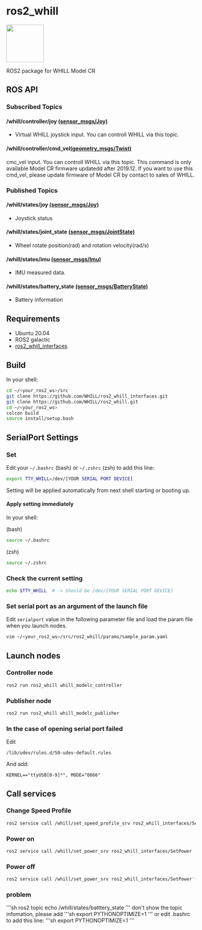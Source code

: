 # ros2_whill
<img src="https://user-images.githubusercontent.com/2618822/44189349-e4f39800-a15d-11e8-9261-79edac310e6a.png" width="100px">

ROS2 package for WHILL Model CR

## ROS API

### Subscribed Topics

#### /whill/controller/joy [(sensor_msgs/Joy)](http://docs.ros.org/api/sensor_msgs/html/msg/Joy.html)
- Virtual WHILL joystick input. You can controll WHILL via this topic.

#### /whill/controller/cmd_vel[(geometry_msgs/Twist)](http://docs.ros.org/en/api/geometry_msgs/html/msg/Twist.html)
cmc_vel input. You can controll WHILL via this topic.
This command is only available Model CR firmware updatedd after 2019.12. If you want to use this cmd_vel, please update firmware of Model CR by contact to sales of WHILL.


### Published Topics

#### /whill/states/joy [(sensor_msgs/Joy)](http://docs.ros.org/api/sensor_msgs/html/msg/Joy.html)
- Joystick status

#### /whill/states/joint_state [(sensor_msgs/JointState)](http://docs.ros.org/api/sensor_msgs/html/msg/JointState.html)
- Wheel rotate position(rad) and rotation velocity(rad/s)

#### /whill/states/imu [(sensor_msgs/Imu)](http://docs.ros.org/api/sensor_msgs/html/msg/Imu.html)
- IMU measured data.

#### /whill/states/battery_state [(sensor_msgs/BatteryState)](http://docs.ros.org/api/sensor_msgs/html/msg/BatteryState.html)
- Battery information


## Requirements
- Ubuntu 20.04 
- ROS2 galactic
- [ros2_whill_interfaces](https://github.com/WHILL/ros2_whill_interfaces)

## Build
In your shell:
```sh
cd ~/<your_ros2_ws>/src
git clone https://github.com/WHILL/ros2_whill_interfaces.git
git clone https://github.com/WHILL/ros2_whill.git
cd ~/<your_ros2_ws>
colcon build 
source install/setup.bash

```




## SerialPort Settings

### Set

Edit your `~/.bashrc` (bash) or `~/.zshrc` (zsh) to add this line:

```sh
export TTY_WHILL=/dev/[YOUR SERIAL PORT DEVICE]
```
Setting will be applied automatically from next shell starting or booting up.

#### Apply setting immediately

In your shell:

(bash)
```bash
source ~/.bashrc
```

(zsh)
```zsh
source ~/.zshrc
```

### Check the current setting
```sh
echo $TTY_WHILL  # -> Should be /dev/[YOUR SERIAL PORT DEVICE]
```
### Set serial port as an argument of the launch file
Edit `serialport` value in the following parameter file and load the param file when you launch nodes.
```sh
vim ~/<your_ros2_ws>/src/ros2_whill/params/sample_param.yaml
```

## Launch nodes
### Controller node
```sh
ros2 run ros2_whill whill_modelc_controller
```
### Publisher node
```sh
ros2 run ros2_whill whill_modelc_publisher
```

### In the case of opening serial port failed

Edit
```
/lib/udev/rules.d/50-udev-default.rules
```

And add:
```
KERNEL=="ttyUSB[0-9]*", MODE="0666"
```

## Call services
### Change Speed Profile
```sh
ros2 service call /whill/set_speed_profile_srv ros2_whill_interfaces/SetSpeedProfile '{s1: 4, fm1: 15, fa1: 16, fd1: 64, rm1: 10, ra1: 16, rd1: 56, tm1: 10, ta1: 56, td1: 72}'
```

### Power on
```sh
ros2 service call /whill/set_power_srv ros2_whill_interfaces/SetPower '{p0: 1}'
```

### Power off
```sh
ros2 service call /whill/set_power_srv ros2_whill_interfaces/SetPower'{p0: 0}'
```

### problem
'''sh
ros2 topic echo /whill/states/batttery_state
'''
don't show the topic infomation,
please add 
'''sh
export PYTHONOPTIMIZE=1
'''
or edit  .bashrc to add this line:
'''sh
export PYTHONOPTIMIZE=1
'''
